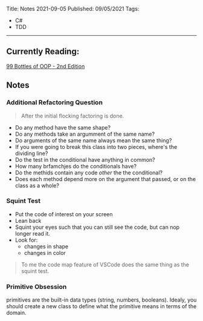 
Title: Notes 2021-09-05
Published: 09/05/2021
Tags: 
  - C#
  - TDD
---

## Currently Reading: 

[99 Bottles of OOP - 2nd Edition](https://sandimetz.com/99bottles)


## Notes

### Additional Refactoring Question

> After the initial flocking factoring is done.

* Do any method have the same shape?
* Do any methods take an argumment of the same name?
* Do arguments of the same name always mean the same thing?
* If you were going to break this class into two pieces, where's the dividing line?
* Do the test in the conditional have anything in common?
* How many brfamchjes do the conditionals have?
* Do the methids contain any code *other* the the conditional?
* Does each method depend more on the argument that passed, or on the class as a whole?

### Squint Test

* Put the code of interest on your screen
* Lean back
* Squint your eyes such that you can still see the code, but can nop longer read it.
* Look for:
  - changes in shape
  - changes in color

> To me the code map feature of VSCode does the same thing as the squint test.

### Primitive Obsession

primitives are the built-in data types (string, numbers, booleans). Idealy, you should create a new class to define what the primitive means in terms of the domain.